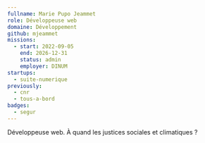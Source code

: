 ```yaml
---
fullname: Marie Pupo Jeammet
role: Développeuse web
domaine: Développement
github: mjeammet
missions:
  - start: 2022-09-05
    end: 2026-12-31
    status: admin
    employer: DINUM
startups:
  - suite-numerique
previously:
  - cnr
  - tous-a-bord
badges:
  - segur
---
```


Développeuse web. À quand les justices sociales et climatiques ?
